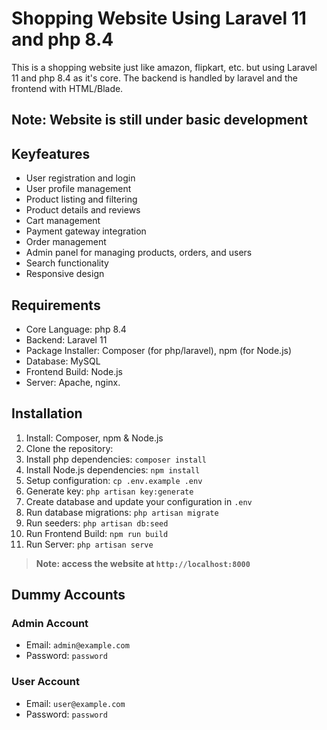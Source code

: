 # Shopping Website Using Laravel 11 and php 8.4

This is a shopping website just like amazon, flipkart, etc. but using Laravel 11 and php 8.4 as it's core. The backend is handled by laravel and the frontend with HTML/Blade.

## Note: Website is still under basic development

## Keyfeatures
- User registration and login
- User profile management
- Product listing and filtering
- Product details and reviews
- Cart management
- Payment gateway integration
- Order management
- Admin panel for managing products, orders, and users
- Search functionality
- Responsive design

## Requirements
- Core Language: php 8.4
- Backend: Laravel 11
- Package Installer: Composer (for php/laravel), npm (for Node.js)
- Database: MySQL
- Frontend Build: Node.js
- Server: Apache, nginx.

## Installation
1. Install: Composer, npm & Node.js
1. Clone the repository:
1. Install php dependencies: `composer install`
1. Install Node.js dependencies: `npm install`
1. Setup configuration: `cp .env.example .env`
1. Generate key: `php artisan key:generate`
1. Create database and update your configuration in `.env`
1. Run database migrations: `php artisan migrate`
1. Run seeders: `php artisan db:seed`
1. Run Frontend Build: `npm run build`
1. Run Server: `php artisan serve`

> **Note: access the website at `http://localhost:8000`**

## Dummy Accounts

### Admin Account
- Email: `admin@example.com`
- Password: `password`

### User Account
- Email: `user@example.com`
- Password: `password`